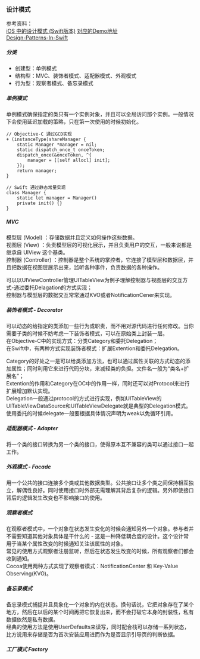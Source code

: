 ### 设计模式

参考资料：  
 [iOS 中的设计模式 (Swift版本)](http://wiki.jikexueyuan.com/project/ios-design-patterns-in-swift/)  [对应的Demo地址](https://github.com/KiuShuo/RWBlueLibrary)  
[Design-Patterns-In-Swift](https://github.com/KiuShuo/Design-Patterns-In-Swift)

##### 分类
* 创建型：单例模式
* 结构型：MVC、装饰者模式、适配器模式、外观模式
* 行为型：观察者模式、备忘录模式

##### 单例模式
单例模式确保指定的类只有一个实例对象，并且可以全局访问那个实例。一般情况下会使用延迟加载的策略，只在第一次使用的时候初始化。  

```
// Objective-C 通过GCD实现
+ (instanceType)shareManager {
	static Manager *manager = nil;
	static dispatch_once_t onceToken;
	dispatch_once(&onceToken, ^{
		manager = [[self allocl] init];
	});
	return manager;
}

// Swift 通过静态常量实现
class Manager {
	static let manager = Manager()	
	private init() {}
}

``` 

##### MVC
模型层 (Model) ：存储数据并且定义如何操作这些数据。  
视图层 (View) ：负责模型层的可视化展示，并且负责用户的交互，一般来说都是继承自 UIView 这个基类。  
控制器 (Controller) ：控制器是整个系统的掌控者，它连接了模型层和数据层，并且把数据在视图层展示出来，监听各种事件，负责数据的各种操作。  

可以以UIViewController管理UITableView为例子理解控制器与视图层的交互方式-通过委托Delagation的方式实现；   
控制器与模型层的数据交互常常通过KVO或者NotificationCener来实现。  

##### 装饰者模式 - Decorator
可以动态的给指定的类添加一些行为或职责，而不用对源代码进行任何修改。当你需要子类的时候不妨考虑一下装饰者模式，可以在原始类上封装一层。  
在Objective-C中的实现方式：分类Category和委托Delegation；  
在Swift中，有两种方式实现装饰者模式：扩展Extention和委托Delegation。  

Category的好处之一是可以给类添加方法，也可以通过属性关联的方式动态的添加属性；同时利用它来进行代码分块，来减轻类的负担。文件名一般为“类名+扩展名”；  
Extention的作用和Category在OC中的作用一样，同时还可以对Protocol来进行扩展增加默认实现。  
Delegation一般通过protocol的方式进行实现，例如UITableView的UITableViewDataSource和UITableViewDelegate就是典型的Delegation模式。使用委托的时候delegate一般要根据具体情况声明为weak以免循环引用。  

##### 适配器模式 - Adapter
将一个类的接口转换为另一个类的接口，使得原本互不兼容的类可以通过接口一起工作。  

##### 外观模式 - Facade
用一个公共的接口连接多个类或其他数据类型。公共接口让多个类之间保持相互独立，解偶性良好。同时使用接口时外部无需理解其背后复杂的逻辑。另外即使接口背后的逻辑发生改变也不影响接口的使用。  

##### 观察者模式
在观察者模式中，一个对象在状态发生变化的时候会通知另外一个对象。参与者并不需要知道其他对象具体是干什么的 - 这是一种降低耦合度的设计。这个设计常用于当某个属性改变的时候通知关注该属性的对象。  
常见的使用方式观察者注册监听，然后在状态发生改变的时候，所有观察者们都会收到通知。  
Cocoa使用两种方式实现了观察者模式：NotificationCenter 和 Key-Value Observing(KVO)。

##### 备忘录模式  
备忘录模式捕捉并且具象化一个对象的内在状态。换句话说，它把对象存在了某个地方，然后在以后的某个时间再把它恢复出来，而不会打破它本身的封装性，私有数据依然是私有数据。  
经典的使用方法是使用UserDefaults来读写，同时配合栈可以存储一系列状态，比方说用来存储是否为首次安装应用进而作为是否显示引导页的判断依据。  

##### 工厂模式 Factory
